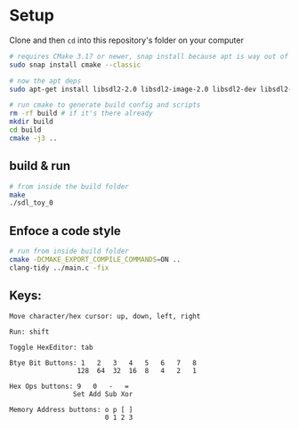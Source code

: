 # Setup
Clone and then `cd` into this repository's folder on your computer
```bash
# requires CMake 3.17 or newer, snap install because apt is way out of data
sudo snap install cmake --classic

# now the apt deps
sudo apt-get install libsdl2-2.0 libsdl2-image-2.0 libsdl2-dev libsdl2-image-dev libxml2 libxml2-dev clang calng-tidy

# run cmake to generate build config and scripts
rm -rf build # if it's there already
mkdir build
cd build
cmake -j3 ..
```

## build & run
```bash
# from inside the build folder
make
./sdl_toy_0
```

## Enfoce a code style
```bash
# run from inside build folder
cmake -DCMAKE_EXPORT_COMPILE_COMMANDS=ON ..
clang-tidy ../main.c -fix
```

## Keys:
```
Move character/hex cursor: up, down, left, right

Run: shift

Toggle HexEditor: tab

Btye Bit Buttons: 1   2   3   4   5   6   7   8
                 128  64  32  16  8   4   2   1

Hex Ops buttons: 9   0   -   =
                Set Add Sub Xor

Memory Address buttons: o p [ ]
                        0 1 2 3
```
